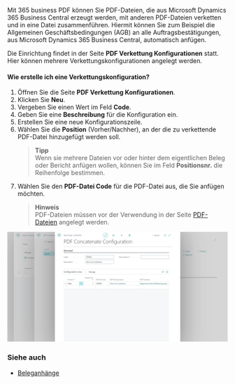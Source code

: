 Mit 365 business PDF können Sie PDF-Dateien, die aus Microsoft Dynamics 365 Business Central erzeugt werden, mit anderen PDF-Dateien verketten und in eine Datei zusammenführen. Hiermit können Sie zum Beispiel die Allgemeinen Geschäftsbedingungen (AGB) an alle Auftragsbestätigungen, aus Microsoft Dynamics 365 Business Central, automatisch anfügen.

Die Einrichtung findet in der Seite **PDF Verkettung Konfigurationen** statt. Hier können mehrere Verkettungskonfigurationen angelegt werden.

#### Wie erstelle ich eine Verkettungskonfiguration?

1. Öffnen Sie die Seite **PDF Verkettung Konfigurationen**.
2. Klicken Sie **Neu**.
3. Vergeben Sie einen Wert im Feld **Code**.
4. Geben Sie eine **Beschreibung** für die Konfiguration ein.
5. Erstellen Sie eine neue Konfigurationszeile.
6. Wählen Sie die **Position** (Vorher/Nachher), an der die zu verkettende PDF-Datei hinzugefügt werden soll.
   > **Tipp**<br>Wenn sie mehrere Dateien vor oder hinter dem eigentlichen Beleg oder Bericht anfügen wollen, können Sie im Feld **Positionsnr.** die Reihenfolge bestimmen.
7. Wählen Sie den **PDF-Datei Code** für die PDF-Datei aus, die Sie anfügen möchten.
   > **Hinweis**<br>PDF-Dateien müssen vor der Verwendung in der Seite [PDF-Dateien](../pdf-files/) angelegt werden.

![Verkettungskonfiguration](/assets/images/365-business-pdf/concatenate-configuration.png)  

### Siehe auch
 - [Beleganhänge](document-attachments/)
